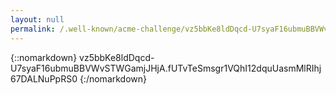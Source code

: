 ```yaml
---
layout: null
permalink: /.well-known/acme-challenge/vz5bbKe8ldDqcd-U7syaF16ubmuBBVWvSTWGamjJHjA/
---
```

{::nomarkdown}
vz5bbKe8ldDqcd-U7syaF16ubmuBBVWvSTWGamjJHjA.fUTvTeSmsgr1VQhI12dquUasmMlRIhj67DALNuPpRS0
{:/nomarkdown}
